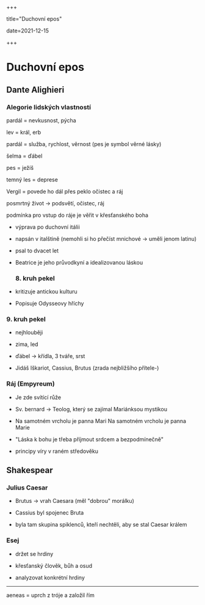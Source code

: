 +++

title="Duchovní epos"

date=2021-12-15

+++

# Duchovní epos

## Dante Alighieri

### Alegorie lidských vlastností

pardál = nevkusnost, pýcha

lev = král, erb

pardál = služba, rychlost, věrnost (pes je symbol věrné lásky)

šelma = ďábel

pes = ježíš

temný les = deprese

Vergil = povede ho dál přes peklo očistec a ráj

posmrtný život $\to$ podsvětí, očistec, ráj

podmínka pro vstup do ráje je věřit v křesťanského boha

- výprava po duchovní itálii

- napsán v italštině (nemohli si ho přečíst mnichové $\to$ uměli jenom latinu)

- psal to dvacet let

- Beatrice je jeho průvodkyní a idealizovanou láskou 
  
  ### 8. kruh pekel

- kritizuje antickou kulturu

- Popisuje Odysseovy hříchy

### 9. kruh pekel

- nejhlouběji

- zima, led

- ďábel $\to$ křídla, 3 tváře, srst

- Jidáš Iškariot, Cassius, Brutus (zrada nejbližšího přítele-)

### Ráj (Empyreum)

- Je zde svítící růže

- Sv. bernard $\to$ Teolog, který se zajímal Mariánksou mystikou

- Na samotném vrcholu je panna Mari Na samotném vrcholu je panna Marie 

- "Láska k bohu je třeba příjmout srdcem a bezpodmínečně"

- principy víry v raném středověku

## Shakespear

### Julius Caesar

- Brutus $\to$ vrah Caesara (měl "dobrou" morálku)

- Cassius byl spojenec Bruta

- byla tam skupina spiklenců, kteří nechtěli, aby se stal Caesar králem

### Esej

- držet se hrdiny

- křesťanský člověk, bůh a osud

- analyzovat konkrétní hrdiny

---

aeneas = uprch z tróje a založil řím
